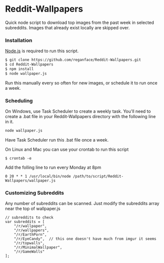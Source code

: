 # Reddit-Wallpapers
Quick node script to download top images from the past week in selected subreddits.  Images that already exist locally are skipped over.

### Installation

[Node.js](https://nodejs.org/) is required to run this script.

```sh
$ git clone https://github.com/reganface/Reddit-Wallpapers.git
$ cd Reddit-Wallpapers
$ npm install
$ node wallpaper.js
```

Run this manually every so often for new images, or schedule it to run once a week.

### Scheduling
On Windows, use Task Scheduler to create a weekly task.  You'll need to create a .bat file in your Reddit-Wallpapers directory with the following line in it.

```sh
node wallpaper.js
```

Have Task Scheduler run this .bat file once a week.

On Linux and Mac you can use your crontab to run this script

```
$ crontab -e
```
Add the folling line to run every Monday at 8pm

```
0 20 * * 1 /usr/local/bin/node /path/to/script/Reddit-Wallpapers/wallpaper.js
```

### Customizing Subreddits

Any number of subreddits can be scanned.  Just modify the subreddits array near the top of wallpaper.js
```
// subreddits to check
var subreddits = [
	"/r/wallpaper",
	"/r/wallpapers",
	"/r/EarthPorn",
	"/r/EyeCandy",	// this one doesn't have much from imgur it seems
	"/r/topwalls",
	"/r/MinimalWallpaper",
	"/r/GameWalls"
];
```
